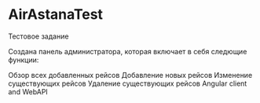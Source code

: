 # AirAstanaTest
Тестовое задание

Создана панель администратора, которая включает в себя следющие функции:

Обзор всех добавленных рейсов
Добавление новых рейсов
Изменение существующих рейсов
Удаление существующих рейсов
Angular client and WebAPI
